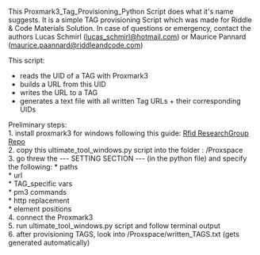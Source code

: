 This Proxmark3_Tag_Provisioning_Python Script does what it's name suggests.
It is a simple TAG provisioning Script which was made for Riddle & Code Materials Solution.
In case of questions or emergency, contact the authors Lucas Schmirl (lucas_schmirl@hotmail.com) or Maurice Pannard (maurice.paannard@riddleandcode.com)


This script:
  * reads the UID of a TAG with Proxmark3
  * builds a URL from this UID
  * writes the URL to a TAG
  * generates a text file with all written Tag URLs + their corresponding UIDs 
 
Preliminary steps: <br />
               1. install proxmark3 for windows following this guide: [Rfid ResearchGroup Repo](https://github.com/RfidResearchGroup/proxmark3/blob/master/doc/md/Installation_Instructions/Windows-Installation-Instructions.md) <br />
               2. copy this ultimate_tool_windows.py script into the folder : /Proxspace <br />
               3. go threw the --- SETTING SECTION --- (in the python file) and specify the following:
                 * paths <br />
                 * url <br />
                 * TAG_specific vars <br />
                 * pm3 commands <br />
                 * http replacement <br />
                 * element positions <br />
               4. connect the Proxmark3 <br />
               5. run ultimate_tool_windows.py script and follow terminal output <br />
               6. after provisioning TAGS, look into /Proxspace/written_TAGS.txt (gets generated automatically) <br />
